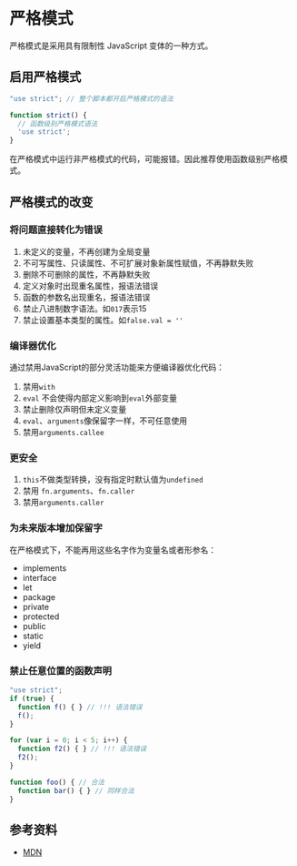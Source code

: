 # 严格模式
严格模式是采用具有限制性 JavaScript 变体的一种方式。

## 启用严格模式

```js
"use strict"; // 整个脚本都开启严格模式的语法
```

```js
function strict() {
  // 函数级别严格模式语法
  'use strict';
}
```

在严格模式中运行非严格模式的代码，可能报错。因此推荐使用函数级别严格模式。

## 严格模式的改变

### 将问题直接转化为错误

1. 未定义的变量，不再创建为全局变量
2. 不可写属性、只读属性、不可扩展对象新属性赋值，不再静默失败
3. 删除不可删除的属性，不再静默失败
4. 定义对象时出现重名属性，报语法错误
5. 函数的参数名出现重名，报语法错误
6. 禁止八进制数字语法。如`017`表示15
7. 禁止设置基本类型的属性。如`false.val = ''`

### 编译器优化

通过禁用JavaScript的部分灵活功能来方便编译器优化代码：

1. 禁用`with`
2. `eval` 不会使得内部定义影响到`eval`外部变量
3. 禁止删除仅声明但未定义变量
4. `eval`、`arguments`像保留字一样，不可任意使用
5. 禁用`arguments.callee`

### 更安全

1. `this`不做类型转换，没有指定时默认值为`undefined`
2. 禁用 `fn.arguments`、`fn.caller`
3. 禁用`arguments.caller`

### 为未来版本增加保留字

在严格模式下，不能再用这些名字作为变量名或者形参名：
- implements
- interface
- let
- package
- private
- protected
- public
- static
- yield

### 禁止任意位置的函数声明
```js
"use strict";
if (true) {
  function f() { } // !!! 语法错误
  f();
}

for (var i = 0; i < 5; i++) {
  function f2() { } // !!! 语法错误
  f2();
}

function foo() { // 合法
  function bar() { } // 同样合法
}
```
## 参考资料

- [MDN](https://developer.mozilla.org/zh-CN/docs/Web/JavaScript/Reference/Strict_mode)